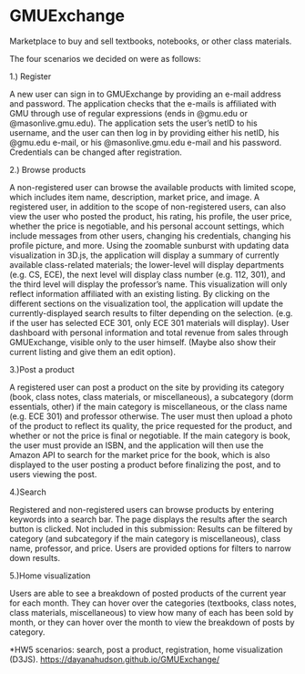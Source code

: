 # GMUExchange
Marketplace to buy and sell textbooks, notebooks, or other class materials.

The four scenarios we decided on were as follows:

1.) Register

   A new user can sign in to GMUExchange by providing an e-mail address and password. The application checks that the e-mails is            affiliated with GMU through use of regular expressions (ends in @gmu.edu or @masonlive.gmu.edu). The application sets the user’s        netID to his username, and the user can then log in by providing either his netID, his @gmu.edu e-mail, or his @masonlive.gmu.edu      e-mail and his password. Credentials can be changed after registration.
      
2.) Browse products

   A non-registered user can browse the available products with limited scope, which includes item name, description, market price,         and image. A registered user, in addition to the scope of non-registered users, can also view the user who posted the product,         his rating, his profile, the user price, whether the price is negotiable, and his personal account settings, which include             messages from other users, changing his credentials, changing his profile picture, and more. 
    Using the zoomable sunburst with updating data visualization in 3D.js, the application will display a summary of currently               available class-related materials; the lower-level will display departments (e.g. CS, ECE), the next level will display class           number (e.g. 112, 301), and the third level will display the professor’s name. This visualization will only reflect information         affiliated with an existing listing. By clicking on the different sections on the visualization tool, the application will update       the currently-displayed search results to filter depending on the selection. (e.g. if the user has selected ECE 301, only ECE 301       materials will display).
    User dashboard with personal information and total revenue from sales through GMUExchange, visible only to the user himself.             (Maybe also show their current listing and give them an edit option).
      
3.)Post a product

   A registered user can post a product on the site by providing its category (book, class notes, class materials, or miscellaneous), a    subcategory (dorm essentials, other) if the main category is miscellaneous, or the class name (e.g. ECE 301) and professor              otherwise. The user must then upload a photo of the product to reflect its quality, the price requested for the product, and            whether or not the price is final or negotiable. If the main category is book, the user must provide an ISBN, and the application      will then use the Amazon API to search for the market price for the book, which is also displayed to the user posting a product        before finalizing the post, and to users viewing the post.
    
4.)Search

   Registered and non-registered users can browse products by entering keywords into a search bar. The page displays the results after      the search button is clicked.
   Not included in this submission: Results can be filtered by category (and subcategory if the main category is miscellaneous), class      name, professor, and price. Users are provided options for filters to narrow down results.
   
5.)Home visualization

   Users are able to see a breakdown of posted products of the current year for each month. They can hover over the categories 
   (textbooks, class notes, class materials, miscellaneous) to view how many of each has been sold by month, or they can hover over the 
   month to view the breakdown of posts by category.

*HW5 scenarios: search, post a product, registration, home visualization (D3JS).
https://dayanahudson.github.io/GMUExchange/
